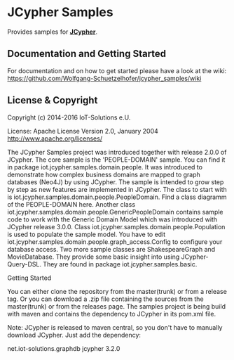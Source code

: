 JCypher Samples
===============

Provides samples for [**JCypher**](http://wolfgang-schuetzelhofer.github.io/jcypher/).
## Documentation and Getting Started
For documentation and on how to get started please have a look at the wiki:
https://github.com/Wolfgang-Schuetzelhofer/jcypher_samples/wiki

## License & Copyright

Copyright (c) 2014-2016 IoT-Solutions e.U.

License:
								Apache License
                           Version 2.0, January 2004
                        http://www.apache.org/licenses/
 
  
The JCypher Samples project was introduced together with release 2.0.0 of JCypher. 
The core sample is the 'PEOPLE-DOMAIN' sample. You can find it in package iot.jcypher.samples.domain.people. It was introduced to demonstrate how complex business domains are mapped to graph databases (Neo4J) by using JCypher. The sample is intended to grow step by step as new features are implemented in JCypher. The class to start with is iot.jcypher.samples.domain.people.PeopleDomain. 
Find a class diagramm of the PEOPLE-DOMAIN here. 
Another class iot.jcypher.samples.domain.people.GenericPeopleDomain contains sample code to work with the Generic Domain Model which was introduced with JCypher release 3.0.0. 
Class iot.jcypher.samples.domain.people.Population is used to populate the sample model. You have to edit iot.jcypher.samples.domain.people.graph_access.Config to configure your database access. 
Two more sample classes are ShakespeareGraph and MovieDatabase. They provide some basic insight into using JCypher-Query-DSL. They are found in package iot.jcypher.samples.basic.

Getting Started

You can either clone the repository from the master(trunk) or from a release tag. Or you can download a .zip file containing the sources from the master(trunk) or from the releases page. The samples project is being build with maven and contains the dependency to JCypher in its pom.xml file.

Note: JCypher is released to maven central, so you don't have to manually download JCypher. 
Just add the dependency:

<dependency>
  <groupId>net.iot-solutions.graphdb</groupId>
   <artifactId>jcypher</artifactId>
   <version>3.2.0</version>
</dependency>